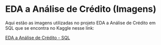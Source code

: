 # EDA a Análise de Crédito (Imagens)

Aqui estão as imagens utilizadas no projeto EDA a Análise de Crédito em SQL que se encontra no Kaggle nesse link:

[EDA a Análise de Crédito - SQL]([URL](https://www.kaggle.com/code/leonardolc/eda-e-an-lise-de-cr-dito))
